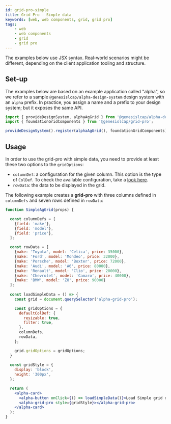 ```yaml
---
id: grid-pro-simple
title: Grid Pro - Simple data
keywords: [web, web components, grid, grid pro]
tags:
    - web
    - web components
    - grid
    - grid pro
---
```


The examples below use JSX syntax. Real-world scenarios might be different, depending on the client application tooling and structure.

## Set-up

The examples below are based on an example application called "alpha", so we refer to a sample `@genesislcap/alpha-design-system` design system with an `alpha` prefix. In practice, you assign a name and a prefix to your design system; but it exposes the same API.

```ts
import { provideDesignSystem, alphaAgGrid } from '@genesislcap/alpha-design-system';
import { foundationGridComponents } from '@genesislcap/grid-pro';

provideDesignSystem().register(alphaAgGrid(), foundationGridComponents);
```

## Usage

In order to use the grid-pro with simple data, you need to provide at least these two options to the `gridOptions`:

- `columnDef`: a configuration for the given column. This option is the type of `ColDef`. To check the available configuration, take a [look here](https://www.ag-grid.com/javascript-data-grid/column-properties/).
- `rowData`: the data to be displayed in the grid.

The following example creates a **grid-pro** with three columns defined in `columnDefs` and seven rows defined in `rowData`:

```jsx live 
function SimpleAgGrid(props) {

  const columnDefs = [
    {field: 'make'},
    {field: 'model'},
    {field: 'price'},
  ];

  const rowData = [
    {make: 'Toyota', model: 'Celica', price: 35000},
    {make: 'Ford', model: 'Mondeo', price: 32000},
    {make: 'Porsche', model: 'Boxter', price: 72000},
    {make: 'Audi', model: 'A6', price: 80000},
    {make: 'Renault', model: 'Clio', price: 20000},
    {make: 'Chevrolet', model: 'Camaro', price: 40000},
    {make: 'BMW', model: 'Z8', price: 90000}
  ];
  
  const loadSimpleData = () => {
    const grid = document.querySelector('alpha-grid-pro');

    const gridOptions = {
      defaultColDef: {
        resizable: true,
        filter: true,
      },
      columnDefs,
      rowData,
    };

    grid.gridOptions = gridOptions;
  }
  
  const gridStyle = {
    display: 'block',
    height: '300px',
  };

  return (
    <alpha-card>
      <alpha-button onClick={() => loadSimpleData()}>Load Simple grid data</alpha-button>
      <alpha-grid-pro style={gridStyle}></alpha-grid-pro>
    </alpha-card>
  );
}
```
